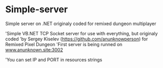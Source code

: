 # Simple-server
Simple server on .NET originaly coded for remixed dungeon multiplayer

'Simple VB.NET TCP Socket server for use with everything, but originaly coded
'by Sergey Kiselev (https://github.com/anunknowperson) for Remixed Pixel Dungeon
'First server is being runned on www.anunknown.site:3002

'You can set IP and PORT in resources strings
